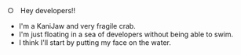 ○　Hey developers!!
- I'm a KaniJaw and very fragile crab.
- I'm just floating in a sea of developers without being able to swim.
- I think I'll start by putting my face on the water.

<!---
KaniJaw/KaniJaw is a ✨ special ✨ repository because its `README.md` (this file) appears on your GitHub profile.
You can click the Preview link to take a look at your changes.
--->
